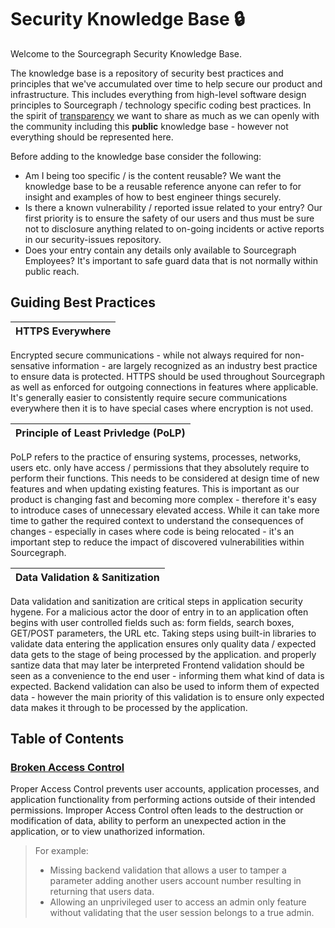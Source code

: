 # Security Knowledge Base :lock:

Welcome to the Sourcegraph Security Knowledge Base.

The knowledge base is a repository of security best practices and principles that we've accumulated over time to help secure our product and infrastructure. This includes everything from high-level software design principles to Sourcegraph / technology specific coding best practices.
In the spirit of [transparency](https://handbook.sourcegraph.com/company-info-and-process/values/#open-and-transparent) we want to share as much as we can openly with the community including this **public** knowledge base - however not everything should be represented here.

Before adding to the knowledge base consider the following:

- Am I being too specific / is the content reusable? We want the knowledge base to be a reusable reference anyone can refer to for insight and examples of how to best engineer things securely.
- Is there a known vulnerability / reported issue related to your entry? Our first priority is to ensure the safety of our users and thus must be sure not to disclosure anything related to on-going incidents or active reports in our security-issues repository.
- Does your entry contain any details only available to Sourcegraph Employees? It's important to safe guard data that is not normally within public reach.

## Guiding Best Practices

| **HTTPS Everywhere** |
| :------------------: |

Encrypted secure communications - while not always required for non-sensative information - are largely recognized as an industry best practice to ensure data is protected. HTTPS should be used throughout Sourcegraph as well as enforced for outgoing connections in features where applicable.
It's generally easier to consistently require secure communications everywhere then it is to have special cases where encryption is not used.

| **Principle of Least Privledge (PoLP)** |
| :-------------------------------------: |

PoLP refers to the practice of ensuring systems, processes, networks, users etc. only have access / permissions that they absolutely require to perform their functions. This needs to be considered at design time of new features and when updating existing features. This is important as our product is changing fast and becoming more complex - therefore it's easy to introduce cases of unnecessary elevated access.
While it can take more time to gather the required context to understand the consequences of changes - especially in cases where code is being relocated - it's an important step to reduce the impact of discovered vulnerabilities within Sourcegraph.

| **Data Validation & Sanitization** |
| :--------------------------------: |

Data validation and sanitization are critical steps in application security hygene. For a malicious actor the door of entry in to an application often begins with user controlled fields such as: form fields, search boxes, GET/POST parameters, the URL etc. Taking steps using built-in libraries to validate data entering the application ensures only quality data / expected data gets to the stage of being processed by the application. and properly santize data that may later be interpreted
Frontend validation should be seen as a convenience to the end user - informing them what kind of data is expected. Backend validation can also be used to inform them of expected data - however the main priority of this validation is to ensure only expected data makes it through to be processed by the application.

## Table of Contents

### [Broken Access Control](./broken-access-control.md)

Proper Access Control prevents user accounts, application processes, and application functionality from performing actions outside of their intended permissions. Improper Access Control often leads to the destruction or modification of data, ability to perform an unexpected action in the application, or to view unathorized information.

> For example:
>
> - Missing backend validation that allows a user to tamper a parameter adding another users account number resulting in returning that users data.
> - Allowing an unprivileged user to access an admin only feature without validating that the user session belongs to a true admin.

